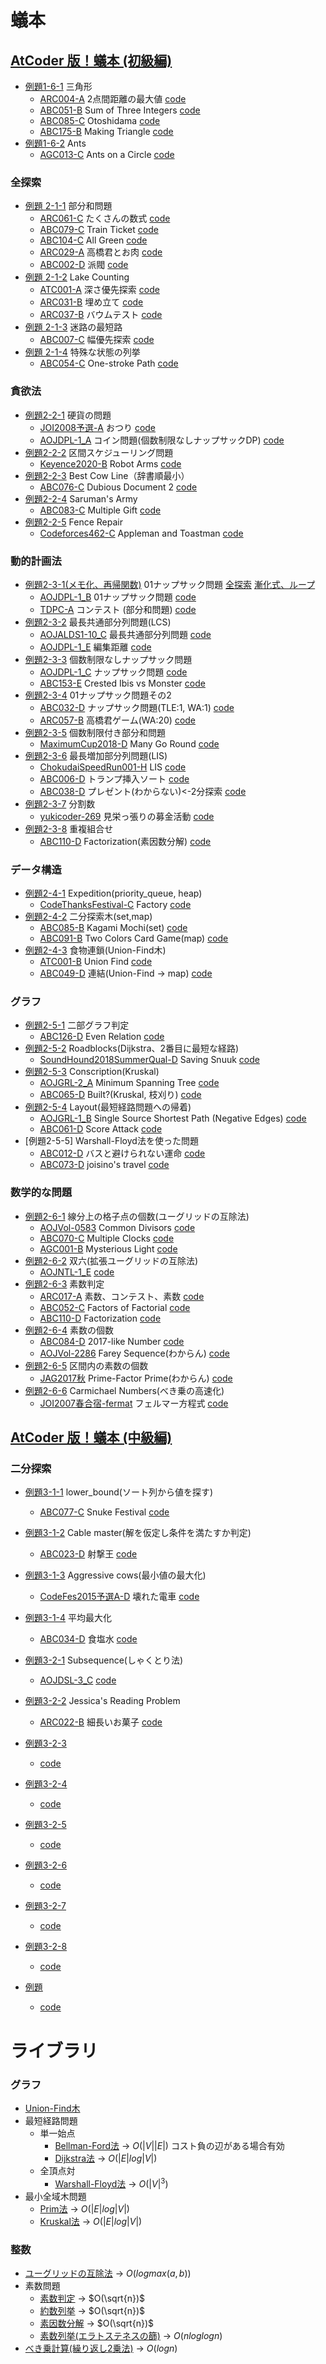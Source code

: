 # 蟻本

## [AtCoder 版！蟻本 (初級編)](https://qiita.com/drken/items/e77685614f3c6bf86f44)
+ [例題1-6-1](antbook/1-6-1/main.cpp) 三角形 
    - [ARC004-A](https://atcoder.jp/contests/arc004/tasks/arc004_1) 2点間距離の最大値 [code](arc004/a/main.cpp)
    - [ABC051-B](https://atcoder.jp/contests/abc051/tasks/abc051_b) Sum of Three Integers [code](abc051/b/main.cpp)
    - [ABC085-C](https://atcoder.jp/contests/abc085/tasks/abc085_c) Otoshidama [code](abc085/c/main.cpp)
    - [ABC175-B](https://atcoder.jp/contests/abc175/tasks/abc175_b) Making Triangle [code](abc175/b/main.cpp)
+ [例題1-6-2](antbook/1-6-2/main.cpp) Ants
    - [AGC013-C](https://atcoder.jp/contests/agc013/tasks/agc013_c) Ants on a Circle [code](agc013/c/main.cpp)

### 全探索
+ [例題 2-1-1](antbook/2-1-1/main.cpp) 部分和問題
    - [ARC061-C](https://atcoder.jp/contests/arc061/tasks/arc061_a) たくさんの数式 [code](arc061/c/main.cpp)
    - [ABC079-C](https://atcoder.jp/contests/abc079/tasks/abc079_c) Train Ticket [code](abc079/c/main.cpp)
    - [ABC104-C](https://atcoder.jp/contests/abc104/tasks/abc104_c) All Green [code](abc104/c/main.cpp)
    - [ARC029-A](https://atcoder.jp/contests/arc029/tasks/arc029_1) 高橋君とお肉 [code](arc029/a/main.cpp)
    - [ABC002-D](https://atcoder.jp/contests/abc002/tasks/abc002_4) 派閥 [code](abc002/d/main.cpp)
+ [例題 2-1-2](antbook/2-1-2/main.cpp) Lake Counting
    - [ATC001-A](https://atcoder.jp/contests/atc001/tasks/dfs_a) 深さ優先探索 [code](atc001/a/main.cpp)
    - [ARC031-B](https://atcoder.jp/contests/arc031/tasks/arc031_2) 埋め立て [code](arc031/b/main.cpp)
    - [ARC037-B](https://atcoder.jp/contests/arc037/tasks/arc037_b) バウムテスト [code](arc037/b/main.cpp)
+ [例題 2-1-3](antbook/2-1-3/main.cpp) 迷路の最短路
    - [ABC007-C](https://atcoder.jp/contests/abc007/tasks/abc007_3) 幅優先探索 [code](abc007/c/main.cpp)
+ [例題 2-1-4](antbook/2-1-4/main.cpp) 特殊な状態の列挙
    - [ABC054-C](https://atcoder.jp/contests/abc054/tasks/abc054_c) One-stroke Path [code](abc054/c/main.cpp)

### 貪欲法
+ [例題2-2-1](antbook/2-2-1/main.cpp) 硬貨の問題
    - [JOI2008予選-A](https://atcoder.jp/contests/joi2008yo/tasks/joi2008yo_a) おつり [code](joi2008yo/a/main.cpp)
    - [AOJDPL-1_A](https://judge.u-aizu.ac.jp/onlinejudge/description.jsp?id=DPL_1_A&lang=jp) コイン問題(個数制限なしナップサックDP) [code](aojdpl/1-a/main.cpp)
+ [例題2-2-2](antbook/2-2-2/main.cpp) 区間スケジューリング問題
    - [Keyence2020-B](https://atcoder.jp/contests/keyence2020/tasks/keyence2020_b) Robot Arms [code](keyence2020/b/main.cpp)
+ [例題2-2-3](antbook/2-2-3/main.cpp) Best Cow Line（辞書順最小）
    - [ABC076-C](https://atcoder.jp/contests/abc076/tasks/abc076_c) Dubious Document 2 [code](abc076/c/main.cpp)
+ [例題2-2-4](antbook/2-2-4/main.cpp) Saruman's Army
    - [ABC083-C](https://atcoder.jp/contests/abc083/tasks/arc088_a) Multiple Gift [code](abc083/c/main.cpp)
+ [例題2-2-5](antbook/2-2-5/main.cpp) Fence Repair
    - [Codeforces462-C](http://codeforces.com/contest/462/problem/C) Appleman and Toastman [code](codeforces462/c/main.cpp)

### 動的計画法
+ [例題2-3-1(メモ化、再帰関数)](antbook/2-3-1/main1.cpp) 01ナップサック問題 [全探索](antbook/2-3-1/main0.cpp) [漸化式、ループ](antbook/2-3-1/main2.cpp)
    - [AOJDPL-1_B](https://judge.u-aizu.ac.jp/onlinejudge/description.jsp?id=DPL_1_B&lang=jp) 01ナップサック問題 [code](aojdpl/1-b/main.cpp)
    - [TDPC-A](https://atcoder.jp/contests/tdpc/tasks/tdpc_contest) コンテスト (部分和問題) [code](tdpc/a/main.cpp)
+ [例題2-3-2](antbook/2-3-2/main.cpp) 最長共通部分列問題(LCS)
    - [AOJALDS1-10_C](https://judge.u-aizu.ac.jp/onlinejudge/description.jsp?id=ALDS1_10_C&lang=jp) 最長共通部分列問題 [code](aojalds1/10-c/main.cpp)
    - [AOJDPL-1_E](https://judge.u-aizu.ac.jp/onlinejudge/description.jsp?id=DPL_1_E&lang=jp) 編集距離 [code](aojdpl/1-e/main.cpp)
+ [例題2-3-3](antbook/2-3-3/main.cpp) 個数制限なしナップサック問題
    - [AOJDPL-1_C](https://judge.u-aizu.ac.jp/onlinejudge/description.jsp?id=DPL_1_C&lang=jp) ナップサック問題 [code](aojdpl/1-c/main.cpp)
    - [ABC153-E](https://atcoder.jp/contests/abc153/tasks/abc153_e) Crested Ibis vs Monster [code](abc153/e/main.cpp)
+ [例題2-3-4](antbook/2-3-4/main.cpp) 01ナップサック問題その2
    - [ABC032-D](https://atcoder.jp/contests/abc032/tasks/abc032_d) ナップサック問題(TLE:1, WA:1) [code](abc032/d/main.cpp)
    - [ARC057-B](https://atcoder.jp/contests/arc057/tasks/arc057_b) 高橋君ゲーム(WA:20) [code](arc057/b/main.cpp)
+ [例題2-3-5](antbook/2-3-5/main.cpp) 個数制限付き部分和問題
    - [MaximumCup2018-D](https://atcoder.jp/contests/maximum-cup-2018/tasks/maximum_cup_2018_d) Many Go Round [code](maximum-cup-2018/d/main.cpp)
+ [例題2-3-6](antbook/2-3-6/main.cpp) 最長増加部分列問題(LIS)
    - [ChokudaiSpeedRun001-H](https://atcoder.jp/contests/chokudai_S001/tasks/chokudai_S001_h) LIS [code](chokudai_S001/h/main.cpp)
    - [ABC006-D](https://atcoder.jp/contests/abc006/tasks/abc006_4) トランプ挿入ソート [code](abc006/d/main.cpp)
    - [ABC038-D](https://atcoder.jp/contests/abc038/tasks/abc038_d) プレゼント(わからない)<-2分探索 [code](abc038/d/main.cpp)
+ [例題2-3-7](antbook/2-3-7/main.cpp) 分割数
    - [yukicoder-269](https://yukicoder.me/problems/no/269) 見栄っ張りの募金活動 [code](yukicoder/269/main.cpp)
+ [例題2-3-8](antbook/2-3-8/main.cpp) 重複組合せ
    - [ABC110-D](https://atcoder.jp/contests/abc110/tasks/abc110_d) Factorization(素因数分解) [code](abc110/d/main.cpp)

### データ構造
+ [例題2-4-1](antbook/2-4-1/main.cpp) Expedition(priority_queue, heap)
    - [CodeThanksFestival-C](https://atcoder.jp/contests/code-thanks-festival-2017-open/tasks/code_thanks_festival_2017_c) Factory [code](code-thanks-festival-2017/c/main.cpp)
+ [例題2-4-2](antbook/2-4-2/main.cpp) 二分探索木(set,map)
    - [ABC085-B](https://atcoder.jp/contests/abc085/tasks/abc085_b) Kagami Mochi(set) [code](abc085/b/main.cpp)
    - [ABC091-B](https://atcoder.jp/contests/abc091/tasks/abc091_b) Two Colors Card Game(map) [code](abc091/b/main.cpp)
+ [例題2-4-3](antbook/2-4-3/main.cpp) 食物連鎖(Union-Find木)
    - [ATC001-B](https://atcoder.jp/contests/atc001/tasks/unionfind_a) Union Find [code](atc001/b/main.cpp)
    - [ABC049-D](https://atcoder.jp/contests/abc049/tasks/arc065_b) 連結(Union-Find -> map) [code](abc049/d/main.cpp)

### グラフ
+ [例題2-5-1](antbook/2-5-1/main.cpp) 二部グラフ判定
    - [ABC126-D](https://atcoder.jp/contests/abc126/tasks/abc126_d) Even Relation [code](abc126/d/main.cpp)
+ [例題2-5-2](antbook/2-5-2/main.cpp) Roadblocks(Dijkstra、2番目に最短な経路)
    - [SoundHound2018SummerQual-D](https://atcoder.jp/contests/soundhound2018-summer-qual/tasks/soundhound2018_summer_qual_d) Saving Snuuk [code](soundhound2018-summer-qual/d/main.cpp)
+ [例題2-5-3](antbook/2-5-3/main.cpp) Conscription(Kruskal)
    - [AOJGRL-2_A](https://judge.u-aizu.ac.jp/onlinejudge/description.jsp?id=GRL_2_A&lang=jp) Minimum Spanning Tree [code](aojgrl/2-a/main.cpp)
    - [ABC065-D](https://atcoder.jp/contests/abc065/tasks/arc076_b) Built?(Kruskal, 枝刈り) [code](abc065/d/main.cpp)
+ [例題2-5-4](antbook/2-5-4/main.cpp) Layout(最短経路問題への帰着)
    - [AOJGRL-1_B](https://judge.u-aizu.ac.jp/onlinejudge/description.jsp?id=GRL_1_B&lang=jp) Single Source Shortest Path (Negative Edges) [code](aojgrl/1-b/main.cpp)
    - [ABC061-D](https://atcoder.jp/contests/abc061/tasks/abc061_d) Score Attack [code](abc061/d/main.cpp)
+ [例題2-5-5] Warshall-Floyd法を使った問題
    - [ABC012-D](https://atcoder.jp/contests/abc012/tasks/abc012_4) バスと避けられない運命 [code](abc012/d/main.cpp)
    - [ABC073-D](https://atcoder.jp/contests/abc073/tasks/abc073_d) joisino's travel [code](abc073/d/main.cpp)

### 数学的な問題
+ [例題2-6-1](antbook/2-6-1/main.cpp) 線分上の格子点の個数(ユーグリッドの互除法)
    - [AOJVol-0583](https://judge.u-aizu.ac.jp/onlinejudge/description.jsp?id=0583) Common Divisors [code](aojvol/0583/main.cpp)
    - [ABC070-C](https://atcoder.jp/contests/abc070/tasks/abc070_c) Multiple Clocks [code](abc070/c/main.cpp)
    - [AGC001-B](https://atcoder.jp/contests/agc001/tasks/agc001_b) Mysterious Light [code](agc001/b/main.cpp)
+ [例題2-6-2](antbook/2-6-2/main.cpp) 双六(拡張ユーグリッドの互除法)
    - [AOJNTL-1_E](https://judge.u-aizu.ac.jp/onlinejudge/description.jsp?id=NTL_1_E&lang=ja) [code](aojntl/1-e/main.cpp)
+ [例題2-6-3](antbook/2-6-3/main.cpp) 素数判定
    - [ARC017-A](https://atcoder.jp/contests/arc017/tasks/arc017_1) 素数、コンテスト、素数 [code](arc017/a/main.cpp)
    - [ABC052-C](https://atcoder.jp/contests/abc052/tasks/arc067_a) Factors of Factorial [code](abc052/c/main.cpp)
    - [ABC110-D](https://atcoder.jp/contests/abc110/tasks/abc110_d) Factorization [code](abc110/d/main.cpp)
+ [例題2-6-4](antbook/2-6-4/main.cpp) 素数の個数
    - [ABC084-D](https://atcoder.jp/contests/abc084/tasks/abc084_d) 2017-like Number [code](abc084/d/main.cpp)
    - [AOJVol-2286](https://judge.u-aizu.ac.jp/onlinejudge/description.jsp?id=2286) Farey Sequence(わからん) [code](aojvol/2286/main.cpp)
+ [例題2-6-5](antbook/2-6-5/main.cpp) 区間内の素数の個数
    - [JAG2017秋](https://atcoder.jp/contests/jag2017autumn/tasks/jag2017autumn_c) Prime-Factor Prime(わからん) [code](jag2017autumn/c/main.cpp)
+ [例題2-6-6](antbook/2-6-6/main.cpp) Carmichael Numbers(べき乗の高速化)
    - [JOI2007春合宿-fermat](https://atcoder.jp/contests/joisc2007/tasks/joisc2007_fermat) フェルマー方程式 [code](joisc2007/fermat/main.cpp)


## [AtCoder 版！蟻本 (中級編)](https://qiita.com/drken/items/2f56925972c1d34e05d8)
### 二分探索
+ [例題3-1-1](antbook/3-1-1/main.cpp) lower_bound(ソート列から値を探す)
    - [ABC077-C](https://atcoder.jp/contests/abc077/tasks/arc084_a) Snuke Festival [code](abc077/c/main.cpp)
+ [例題3-1-2](antbook/3-1-2/main.cpp) Cable master(解を仮定し条件を満たすか判定)
    - [ABC023-D](https://atcoder.jp/contests/abc023/tasks/abc023_d) 射撃王 [code](abc023/d/main.cpp)
+ [例題3-1-3](antbook/3-1-3/main.cpp) Aggressive cows(最小値の最大化)
    - [CodeFes2015予選A-D](https://atcoder.jp/contests/code-festival-2015-quala/tasks/codefestival_2015_qualA_d) 壊れた電車 [code](code-festival-2015-quala/d/main.cpp)
+ [例題3-1-4](antbook/3-1-4/main.cpp) 平均最大化
    - [ABC034-D](https://atcoder.jp/contests/abc034/tasks/abc034_d) 食塩水 [code](abc034/d/main.cpp)


+ [例題3-2-1](antbook/3-2-1/main.cpp) Subsequence(しゃくとり法)
    - [AOJDSL-3_C](https://judge.u-aizu.ac.jp/onlinejudge/description.jsp?id=DSL_3_C&lang=jp) [code](aojdsl/3-c/main.cpp)
+ [例題3-2-2](antbook/3-2-2/main.cpp) Jessica's Reading Problem
    - [ARC022-B](https://atcoder.jp/contests/arc022/tasks/arc022_2) 細長いお菓子 [code](arc022/b/main.cpp)
+ [例題3-2-3](antbook/3-2-3/main.cpp)
    - []() [code](/main.cpp)
+ [例題3-2-4](antbook/3-2-4/main.cpp)
    - []() [code](/main.cpp)
+ [例題3-2-5](antbook/3-2-5/main.cpp)
    - []() [code](/main.cpp)
+ [例題3-2-6](antbook/3-2-6/main.cpp)
    - []() [code](/main.cpp)
+ [例題3-2-7](antbook/3-2-7/main.cpp)
    - []() [code](/main.cpp)
+ [例題3-2-8](antbook/3-2-8/main.cpp)
    - []() [code](/main.cpp)


+ [例題](antbook//main.cpp)
    - []() [code](/main.cpp)


# ライブラリ
### グラフ
+ [Union-Find木](free/graph/Union-Find.cpp)
+ 最短経路問題
    - 単一始点
        + [Bellman-Ford法](free/graph/Bellman-Ford.cpp) -> $O(|V||E|)$ コスト負の辺がある場合有効
        + [Dijkstra法](free/graph/Dijkstra.cpp) -> $O(|E|log|V|)$
    - 全頂点対
        + [Warshall-Floyd法](free/graph/Warshall-Floyd.cpp) -> $O(|V|^3)$
+ 最小全域木問題
    - [Prim法](free/graph/Prim.cpp) -> $O(|E|log|V|)$
    - [Kruskal法](free/graph/Kruskal.cpp) -> $O(|E|log|V|)$

### 整数
+ [ユーグリッドの互除法](free/num/gcd.cpp) -> $O(logmax(a,b))$
+ 素数問題
    - [素数判定](free/num/is_prime.cpp) -> $O(\sqrt{n})$
    - [約数列挙](free/num/divisor.cpp) -> $O(\sqrt{n})$
    - [素因数分解](free/num/prime_factor.cpp) -> $O(\sqrt{n})$
    - [素数列挙(エラトステネスの篩)](free/num/eratosthenes.cpp) -> $O(nloglogn)$
+ [べき乗計算(繰り返し2乗法)](free/num/mod_pow.cpp) -> $O(logn)$
